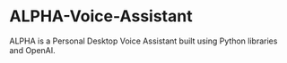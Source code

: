 # ALPHA-Voice-Assistant
ALPHA is a Personal Desktop Voice Assistant built using Python libraries and OpenAI.
